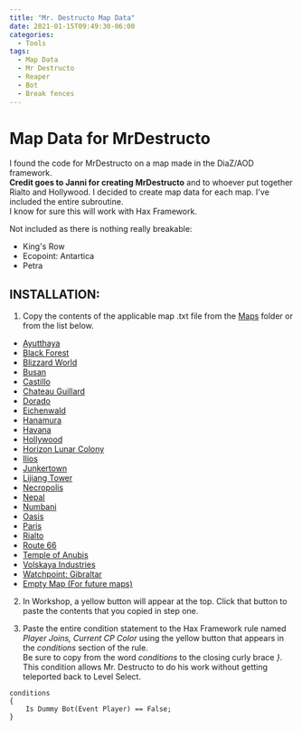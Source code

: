 ```yaml
---
title: "Mr. Destructo Map Data"
date: 2021-01-15T09:49:30-06:00
categories:
  - Tools
tags:
  - Map Data
  - Mr Destructo
  - Reaper
  - Bot
  - Break fences
---
```


# Map Data for MrDestructo
I found the code for MrDestructo on a map made in the DiaZ/AOD framework.   
**Credit goes to Janni for creating MrDestructo** and to whoever put together Rialto and Hollywood.
I decided to create map data for each map. I've included the entire subroutine.  
I know for sure this will work with Hax Framework.  

Not included as there is nothing really breakable:  
- King's Row
- Ecopoint: Antartica
- Petra

## INSTALLATION:
1. Copy the contents of the applicable map .txt file from the [Maps](repos/MrDestructoData/Maps/) folder or from the list below.
- [Ayutthaya](repos/MrDestructoData/Maps/Ayutthaya.ow)
- [Black Forest](repos/MrDestructoData/Maps/BlackForest.ow)
- [Blizzard World](repos/MrDestructoData/Maps/BlizzardWorld.ow)
- [Busan](repos/MrDestructoData/Maps/Busan.ow)
- [Castillo](repos/MrDestructoData/Maps/Castillo.ow)
- [Chateau Guillard](repos/MrDestructoData/Maps/ChateauGuillard.ow)
- [Dorado](repos/MrDestructoData/Maps/Dorado.ow)
- [Eichenwald](repos/MrDestructoData/Maps/Eichenwald.ow)
- [Hanamura](repos/MrDestructoData/Maps/Hanamura.ow)
- [Havana](repos/MrDestructoData/Maps/Havana.ow)
- [Hollywood](repos/MrDestructoData/Maps/Hollywood.ow)
- [Horizon Lunar Colony](repos/MrDestructoData/Maps/HorizonLunarColony.ow)
- [Ilios](repos/MrDestructoData/Maps/Ilios.ow)
- [Junkertown](repos/MrDestructoData/Maps/Junkertown.ow)
- [Lijiang Tower](repos/MrDestructoData/Maps/LijiangTower.ow)
- [Necropolis](repos/MrDestructoData/Maps/Necropolis.ow)
- [Nepal](repos/MrDestructoData/Maps/Nepal.ow)
- [Numbani](repos/MrDestructoData/Maps/Numbani.ow)
- [Oasis](repos/MrDestructoData/Maps/Oasis.ow)
- [Paris](repos/MrDestructoData/Maps/Paris.ow)
- [Rialto](repos/MrDestructoData/Maps/Rialto.ow)
- [Route 66](repos/MrDestructoData/Maps/Route66.ow)
- [Temple of Anubis](repos/MrDestructoData/Maps/TempleOfAnubis.ow)
- [Volskaya Industries](repos/MrDestructoData/Maps/VolskayaIndustries.ow)
- [Watchpoint: Gibraltar](repos/MrDestructoData/Maps/WatchpointGibraltar.ow)
- [Empty Map (For future maps)](repos/MrDestructoData/Maps/EmptyMap.ow)

2. In Workshop, a yellow button will appear at the top. Click that button to paste the contents that you copied in step one.  

3. Paste the entire condition statement to the Hax Framework rule named *Player Joins, Current CP Color* using the yellow button that appears in the *conditions* section of the rule.  
Be sure to copy from the word *conditions* to the closing curly brace *}*.  
This condition allows Mr. Destructo to do his work without getting teleported back to Level Select.
```
conditions
{
    Is Dummy Bot(Event Player) == False;
}
```
